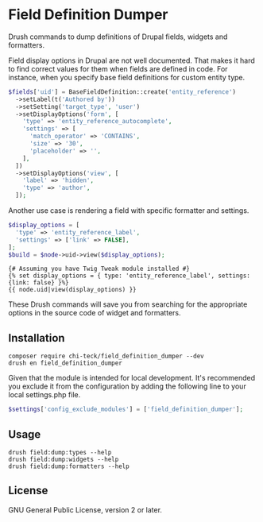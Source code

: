 # Field Definition Dumper

Drush commands to dump definitions of Drupal fields, widgets and formatters.

Field display options in Drupal are not well documented. That makes it hard
to find correct values for them when fields are defined in code. For instance,
when you specify base field definitions for custom entity type.

```php
$fields['uid'] = BaseFieldDefinition::create('entity_reference')
  ->setLabel(t('Authored by'))
  ->setSetting('target_type', 'user')
  ->setDisplayOptions('form', [
    'type' => 'entity_reference_autocomplete',
    'settings' => [
      'match_operator' => 'CONTAINS',
      'size' => '30',
      'placeholder' => '',
    ],
  ])
  ->setDisplayOptions('view', [
    'label' => 'hidden',
    'type' => 'author',
  ]);
```

Another use case is rendering a field with specific formatter and settings.
```php
$display_options = [
  'type' => 'entity_reference_label',
  'settings' => ['link' => FALSE],
];
$build = $node->uid->view($display_options);
```

```twig
{# Assuming you have Twig Tweak module installed #}
{% set display_options = { type: 'entity_reference_label', settings: {link: false} }%}
{{ node.uid|view(display_options) }}
```

These Drush commands will save you from searching for the appropriate options
in the source code of widget and formatters.

## Installation
```
composer require chi-teck/field_definition_dumper --dev
drush en field_definition_dumper
```

Given that the module is intended for local development. It's recommended you
exclude it from the configuration by adding the following line to your local
settings.php file.
```php
$settings['config_exclude_modules'] = ['field_definition_dumper'];
```

## Usage
```
drush field:dump:types --help
drush field:dump:widgets --help
drush field:dump:formatters --help
```

## License
GNU General Public License, version 2 or later.
